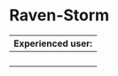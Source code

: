 # Raven-Storm

| Experienced user: |
|:-----------------:|
| <a style="color: white;" href="https://taguar258.github.io/Raven-Storm/tutorial/exp/installation/">Installation</a> |
